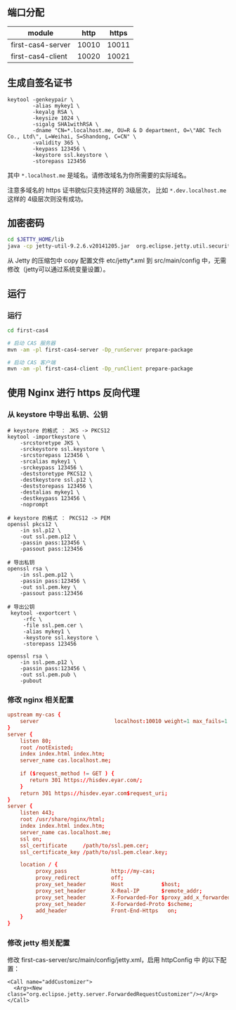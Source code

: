 

## 端口分配

|module            |http  |https |
|------------------|------|------|
|first-cas4-server |10010 |10011 |
|first-cas4-client |10020 |10021 |


## 生成自签名证书

```
keytool -genkeypair \
        -alias mykey1 \
        -keyalg RSA \
        -keysize 1024 \
        -sigalg SHA1withRSA \
        -dname "CN=*.localhost.me, OU=R & D department, O=\"ABC Tech Co., Ltd\", L=Weihai, S=Shandong, C=CN" \
        -validity 365 \
        -keypass 123456 \
        -keystore ssl.keystore \
        -storepass 123456
```

其中 `*.localhost.me` 是域名。请修改域名为你所需要的实际域名。

注意多域名的 https 证书貌似只支持这样的 3级层次，
比如 `*.dev.localhost.me` 这样的 4级层次则没有成功。


## 加密密码

```sh
cd $JETTY_HOME/lib
java -cp jetty-util-9.2.6.v20141205.jar  org.eclipse.jetty.util.security.Password me 123456
```

从 Jetty 的压缩包中 copy 配置文件 etc/jetty*.xml 到 src/main/config 中，无需修改（jetty可以通过系统变量设置）。



## 运行

### 运行

```sh
cd first-cas4

# 启动 CAS 服务器
mvn -am -pl first-cas4-server -Dp_runServer prepare-package

# 启动 CAS 客户端
mvn -am -pl first-cas4-client -Dp_runClient prepare-package

```


## 使用 Nginx 进行 https 反向代理

### 从 keystore 中导出 私钥、公钥

```
# keystore 的格式 ： JKS -> PKCS12
keytool -importkeystore \
    -srcstoretype JKS \
    -srckeystore ssl.keystore \
    -srcstorepass 123456 \
    -srcalias mykey1 \
    -srckeypass 123456 \
    -deststoretype PKCS12 \
    -destkeystore ssl.p12 \
    -deststorepass 123456 \
    -destalias mykey1 \
    -destkeypass 123456 \
    -noprompt

# keystore 的格式 ： PKCS12 -> PEM
openssl pkcs12 \
    -in ssl.p12 \
    -out ssl.pem.p12 \
    -passin pass:123456 \
    -passout pass:123456

# 导出私钥
openssl rsa \
    -in ssl.pem.p12 \
    -passin pass:123456 \
    -out ssl.pem.key \
    -passout pass:123456

# 导出公钥
 keytool -exportcert \
     -rfc \
     -file ssl.pem.cer \
     -alias mykey1 \
     -keystore ssl.keystore \
     -storepass 123456
     
openssl rsa \
    -in ssl.pem.p12 \
    -passin pass:123456 \
    -out ssl.pem.pub \
    -pubout
```

### 修改 nginx 相关配置

```conf
upstream my-cas {
    server                        localhost:10010 weight=1 max_fails=1 fail_timeout=1s;
}
server {
    listen 80;
    root /notExisted;
    index index.html index.htm;
    server_name cas.localhost.me;
    
    if ($request_method != GET ) {
       return 301 https://hisdev.eyar.com/;
    }
    return 301 https://hisdev.eyar.com$request_uri;
}
server {
    listen 443;
    root /usr/share/nginx/html;
    index index.html index.htm;
    server_name cas.localhost.me;
    ssl on;
    ssl_certificate     /path/to/ssl.pem.cer;
    ssl_certificate_key /path/to/ssl.pem.clear.key;

    location / {
         proxy_pass              http://my-cas;
         proxy_redirect          off;
         proxy_set_header        Host            $host;
         proxy_set_header        X-Real-IP       $remote_addr;
         proxy_set_header        X-Forwarded-For $proxy_add_x_forwarded_for;
         proxy_set_header        X-Forwarded-Proto $scheme;
         add_header              Front-End-Https   on;
    }
}
```

### 修改 jetty 相关配置

修改 first-cas-server/src/main/config/jetty.xml，启用 httpConfig 中 的以下配置：

```
<Call name="addCustomizer">
  <Arg><New class="org.eclipse.jetty.server.ForwardedRequestCustomizer"/></Arg>
</Call>
```
